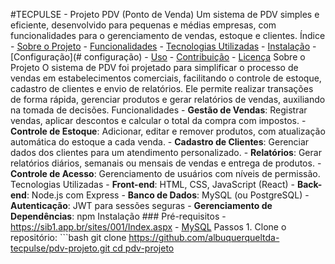 #TECPULSE - Projeto PDV (Ponto de Venda) Um sistema de PDV simples e eficiente, desenvolvido para pequenas e médias empresas, com funcionalidades para o gerenciamento de vendas, estoque e clientes. 
Índice - [Sobre o Projeto](#sobre-o-projeto) - [Funcionalidades](#funcionalidades) - [Tecnologias Utilizadas](#tecnologias-utilizadas) - [Instalação](#instalação) - [Configuração](# configuração) - [Uso](#uso) - [Contribuição](#contribuição) - [Licença](#licença) 
Sobre o Projeto O sistema de PDV foi projetado para simplificar o processo de vendas em estabelecimentos comerciais, facilitando o controle de estoque, cadastro de clientes e envio de relatórios. Ele permite realizar transações de forma rápida, gerenciar produtos e gerar relatórios de vendas, auxiliando na tomada de decisões. 
Funcionalidades - **Gestão de Vendas**: Registrar vendas, aplicar descontos e calcular o total da compra com impostos. - **Controle de Estoque**: Adicionar, editar e remover produtos, com atualização automática do estoque a cada venda. - **Cadastro de Clientes**: Gerenciar dados dos clientes para um atendimento personalizado. - **Relatórios**: Gerar relatórios diários, semanais ou mensais de vendas e entrega de produtos. - **Controle de Acesso**: Gerenciamento de usuários com níveis de permissão.
Tecnologias Utilizadas - **Front-end**: HTML, CSS, JavaScript (React) - **Back-end**: Node.js com Express - **Banco de Dados**: MySQL (ou PostgreSQL) - **Autenticação**: JWT para sessões seguras - **Gerenciamento de Dependências**: npm 
Instalação ### Pré-requisitos - https://sib1.app.br/sites/001/Index.aspx - [MySQL]( https://www.mysql.com/) 
Passos 1. Clone o repositório: ```bash git clone [https://github.com/albuquerqueltda-tecpulse/pdv-projeto.git cd pdv-projeto 
](https://github.com/albuquerqueltda/tecpulse)
